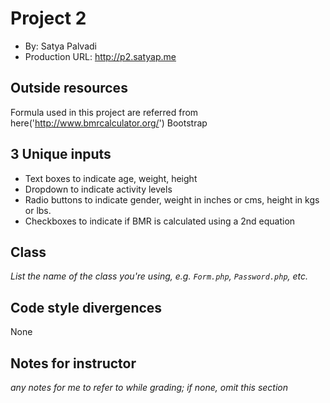 # Project 2
+ By: Satya Palvadi
+ Production URL: http://p2.satyap.me

## Outside resources
Formula used in this project are referred from here('http://www.bmrcalculator.org/')
Bootstrap


## 3 Unique inputs
+ Text boxes to indicate age, weight, height
+ Dropdown to indicate activity levels
+ Radio buttons to indicate gender, weight in inches or cms, height in kgs or lbs.
+ Checkboxes to indicate if BMR is calculated using a 2nd equation 


## Class
*List the name of the class you're using, e.g. `Form.php`, `Password.php`, etc.*

## Code style divergences
None

## Notes for instructor
*any notes for me to refer to while grading; if none, omit this section*


